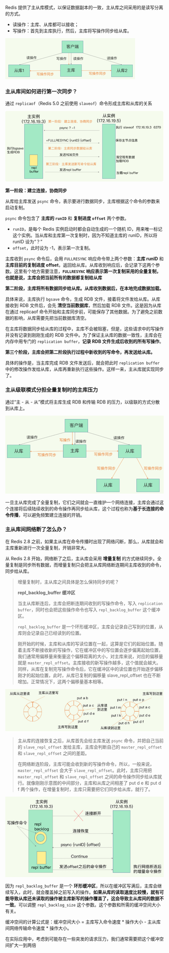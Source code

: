 Redis 提供了主从库模式，以保证数据副本的一致，主从库之间采用的是读写分离的方式。

- 读操作：主库、从库都可以接收；
- 写操作：首先到主库执行，然后，主库将写操作同步给从库。

<img src="pic/image-20210114224608756.png" alt="image-20210114224608756" style="zoom:50%;" />

### 主从库间如何进行第一次同步？

通过 `replicaof`（Redis 5.0 之前使用 `slaveof`）命令形成主库和从库的关系

<img src="pic/image-20210114224736883.png" alt="image-20210114224736883" style="zoom:80%;" />

**第一阶段：建立连接，协商同步**

从库给主库发送 `psync` 命令，表示要进行数据同步，主库根据这个命令的参数来启动复制。

`psync` 命令包含了 **主库的 `runID`** 和 **复制进度 `offset`** 两个参数。

- `runID`，是每个 Redis 实例启动时都会自动生成的一个随机 ID，用来唯一标记这个实例。当从库和主库第一次复制时，因为不知道主库的 runID，所以将 runID 设为“？”
- `offset`，此时设为 -1，表示第一次复制。

主库收到 `psync` 命令后，会用 `FULLRESYNC` 响应命令带上两个参数：**主库 runID** 和 **主库目前的复制进度 offset**，返回给从库。从库收到响应后，会记录下这两个参数。这里有个地方需要注意，**`FULLRESYNC` 响应表示第一次复制采用的全量复制，也就是说，主库会把当前所有的数据都复制给从库**

**第二阶段，主库将所有数据同步给从库。从库收到数据后，在本地完成数据加载。**

具体来说，主库执行 `bgsave` 命令，生成 RDB 文件，接着将文件发给从库。从库接收到 RDB 文件后，会先 **清空当前数据库**，然后加载 RDB 文件。这是因为从库在通过 replicaof 命令开始和主库同步前，可能保存了其他数据。为了避免之前数据的影响，从库需要先把当前数据库清空。

在主库将数据同步给从库的过程中，主库不会被阻塞，但是，这些请求中的写操作并没有记录到刚刚生成的 RDB 文件中。为了保证主从库的数据一致性，主库会在内存中用专门的 `replication buffer`，**记录 RDB 文件生成后收到的所有写操作**。

**第三个阶段，主库会把第二阶段执行过程中新收到的写命令，再发送给从库。**

具体的操作是，当主库完成 RDB 文件发送后，就会把此时 `replication buffer` 中的修改操作发给从库，从库再重新执行这些操作。这样一来，主从库就实现同步了。





### 主从级联模式分担全量复制时的主库压力

通过“主 - 从 - 从”模式将主库生成 RDB 和传输 RDB 的压力，以级联的方式分散到从库上。

 <img src="pic/image-20210114225744977.png" alt="image-20210114225744977" style="zoom:70%;" />



一旦主从库完成了全量复制，它们之间就会一直维护一个网络连接，主库会通过这个连接将后续陆续收到的命令操作再同步给从库，这个过程也称为**基于长连接的命令传播**，可以避免频繁建立连接的开销。



### 主从库间网络断了怎么办？

在 Redis 2.8 之前，如果主从库在命令传播时出现了网络闪断，那么，从库就会和主库重新进行一次全量复制，开销非常大。

从 Redis 2.8 开始，网络断了之后，主从库会采用 **增量复制** 的方式继续同步。全量复制是同步所有数据，而增量复制只会把主从库网络断连期间主库收到的命令，同步给从库。

>  增量复制时，主从库之间具体是怎么保持同步的呢？
>
> **repl_backlog_buffer 缓冲区**
>
> 当主从库断连后，主库会把断连期间收到的写操作命令，写入 `replication buffer`，同时也会把这些操作命令也写入 `repl_backlog_buffer`  这个缓冲区。
>
> `repl_backlog_buffer` 是一个环形缓冲区，主库会记录自己写到的位置，从库则会记录自己已经读到的位置。
>
> 刚开始的时候，主库和从库的写读位置在一起，这算是它们的起始位置。随着主库不断接收新的写操作，它在缓冲区中的写位置会逐步偏离起始位置，我们通常用偏移量来衡量这个偏移距离的大小，对主库来说，对应的偏移量就是  `master_repl_offset`。主库接收的新写操作越多，这个值就会越大。同样，从库在复制完写操作命令后，它在缓冲区中的读位置也开始逐步偏移刚才的起始位置，此时，从库已复制的偏移量 slave_repl_offset 也在不断增加。正常情况下，这两个偏移量基本相等。



<img src="pic/image-20210115232735345.png" alt="image-20210115232735345" style="zoom:80%;" />

> 主从库的连接恢复之后，从库首先会给主库发送  `psync` 命令，并把自己当前的 `slave_repl_offset` 发给主库，主库会判断自己的 `master_repl_offset` 和  `slave_repl_offset`  之间的差距。
>
> 在网络断连阶段，主库可能会收到新的写操作命令，所以，一般来说，`master_repl_offset` 会大于  `slave_repl_offset`。此时，主库只用把 `master_repl_offset` 和 `slave_repl_offset`  之间的命令操作同步给从库就行。就像刚刚示意图的中间部分，主库和从库之间相差了 put d e 和 put d f  两个操作，在增量复制时，主库只需要把它们同步给从库，就行了。

<img src="pic/image-20210115232858938.png" alt="image-20210115232858938" style="zoom:80%;" />

因为 `repl_backlog_buffer` 是一个 **环形缓冲区**，所以在缓冲区写满后，主库会继续写入，此时，就会覆盖掉之前写入的操作。**如果从库的读取速度比较慢，就有可能导致从库还未读取的操作被主库新写的操作覆盖了，这会导致主从库间的数据不一致**。可以调整 `repl_backlog_size`  这个参数。这个参数和所需的缓冲空间大小有关。

缓冲空间的计算公式是：缓冲空间大小 = 主库写入命令速度 * 操作大小 - 主从库间网络传输命令速度 * 操作大小。

在实际应用中，考虑到可能存在一些突发的请求压力，我们通常需要把这个缓冲空间扩大一到两倍

